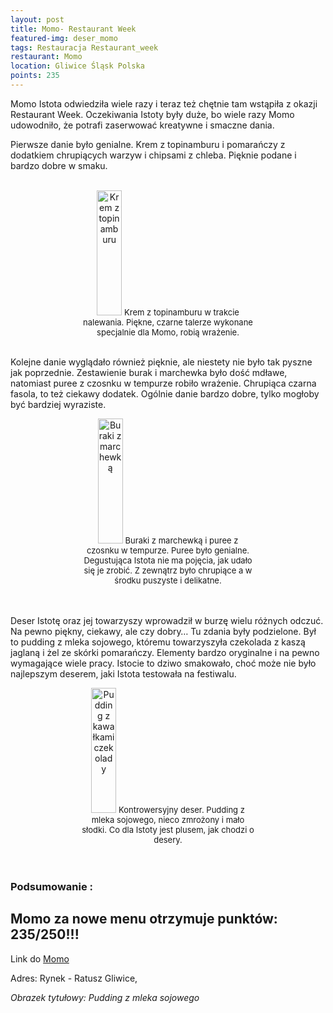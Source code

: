 ```yaml
---
layout: post
title: Momo- Restaurant Week
featured-img: deser_momo
tags: Restauracja Restaurant_week
restaurant: Momo
location: Gliwice Śląsk Polska
points: 235
---
```

Momo Istota odwiedziła wiele razy i teraz też chętnie tam wstąpiła z okazji Restaurant Week.
 Oczekiwania Istoty były duże, bo wiele razy Momo udowodniło, że potrafi zaserwować kreatywne i smaczne dania.

Pierwsze danie było genialne. Krem z topinamburu i pomarańczy z dodatkiem chrupiących warzyw i chipsami z chleba.
 Pięknie podane i bardzo dobre w smaku.
<br />&ensp;&ensp;&ensp;
<center><div style="width:55%">
  <img src="{{site.img_url}}/assets/img/posts/krem_topinambur.jpg" alt="Krem z topinamburu" height="200px" width="40px" />
  <font size="2">
      Krem z topinamburu w trakcie nalewania. Piękne, czarne talerze wykonane specjalnie dla Momo, robią wrażenie.
  </font>
</div></center>
<br />

Kolejne danie wyglądało również pięknie, ale niestety nie było tak pyszne jak poprzednie.
 Zestawienie burak i marchewka było dość mdławe, natomiast puree z czosnku w tempurze robiło wrażenie.
 Chrupiąca czarna fasola, to też ciekawy dodatek. Ogólnie danie bardzo dobre, tylko mogłoby być bardziej wyraziste.

<center><div style="width:55%">
  <img src="{{site.img_url}}/assets/img/posts/buraki.jpg" alt="Buraki z marchewką" height="200px" width="40px" />

  <font size="2">
Buraki z marchewką i puree z czosnku w tempurze. Puree było genialne. Degustująca Istota nie ma pojęcia,
jak udało się je zrobić. Z zewnątrz było chrupiące a w środku puszyste i delikatne.
  </font>
</div></center>
<br />&ensp;&ensp;&ensp;

Deser Istotę oraz jej towarzyszy wprowadził w burzę wielu różnych odczuć. Na pewno piękny, ciekawy,
 ale czy dobry… Tu zdania były podzielone. Był to pudding z mleka sojowego,
  któremu towarzyszyła czekolada z kaszą jaglaną i żel ze skórki pomarańczy.
  Elementy bardzo oryginalne i na pewno wymagające wiele pracy. Istocie to dziwo smakowało,
  choć może nie było najlepszym deserem, jaki Istota testowała na festiwalu.
 <center><div style="width:55%">
  <img src="{{site.img_url}}/assets/img/posts/momo_pudding.jpg" alt="Pudding z kawałkami czekolady"
   height="200px" width="40px" />

  <font size="2">
Kontrowersyjny deser. Pudding z mleka sojowego, nieco zmrożony i mało słodki.
Co dla Istoty jest plusem, jak chodzi o desery.
  </font>
</div></center>
<br />&ensp;&ensp;&ensp;

### Podsumowanie :

## Momo za nowe menu otrzymuje punktów: **235/250!!!**
Link do [Momo]

Adres:
Rynek - Ratusz
Gliwice,

_Obrazek tytułowy: Pudding z mleka sojowego_

[Momo]: https://www.momogliwice.pl/